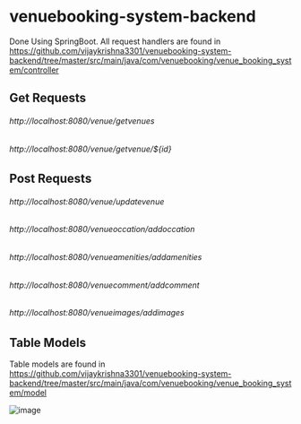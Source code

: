 # venuebooking-system-backend
Done Using SpringBoot. All request handlers are found in https://github.com/vijaykrishna3301/venuebooking-system-backend/tree/master/src/main/java/com/venuebooking/venue_booking_system/controller
## Get Requests
###### http://localhost:8080/venue/getvenues
###### http://localhost:8080/venue/getvenue/${id}
## Post Requests
###### http://localhost:8080/venue/updatevenue
###### http://localhost:8080/venueoccation/addoccation
###### http://localhost:8080/venueamenities/addamenities
###### http://localhost:8080/venuecomment/addcomment
###### http://localhost:8080/venueimages/addimages
## Table Models
Table models are found in https://github.com/vijaykrishna3301/venuebooking-system-backend/tree/master/src/main/java/com/venuebooking/venue_booking_system/model

![image](https://user-images.githubusercontent.com/87793867/146887347-343168b4-e47f-4f7a-aad5-4b45641ef265.png)
